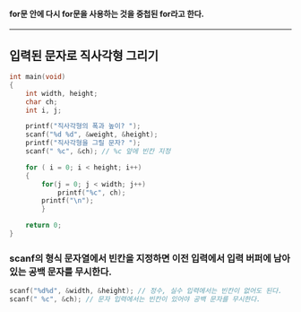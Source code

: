 #### for문 안에 다시 for문을 사용하는 것을 중첩된 for라고 한다. ####
____

## 입력된 문자로 직사각형 그리기 ##
```c
int main(void)
{
	int width, height;
	char ch;
	int i, j;

	printf("직사각형의 폭과 높이? ");
	scanf("%d %d", &weight, &height);
	printf("직사각형을 그릴 문자? ");
	scanf(" %c", &ch); // %c 앞에 빈칸 지정 

	for ( i = 0; i < height; i++)
	{
		for(j = 0; j < width; j++)
			printf("%c", ch);
		printf("\n");
		}

	return 0;	
}
```
### scanf의 형식 문자열에서 빈칸을 지정하면 이전 입력에서 입력 버퍼에 남아있는 공백 문자를 무시한다. ###
```c
scanf("%d%d", &width, &height); // 정수, 실수 입력에서는 빈칸이 없어도 된다.
scanf(" %c", &ch); // 문자 입력에서는 빈칸이 있어야 공백 문자를 무시한다.
```